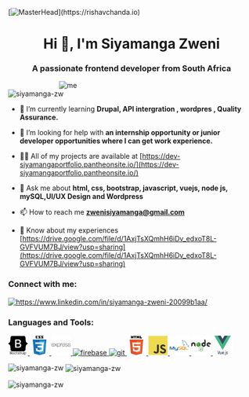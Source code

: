 [![MasterHead](https://1.bp.blogspot.com/-7A4WynwLsM...)](https://rishavchanda.io)
<h1 align="center">Hi 👋, I'm Siyamanga Zweni</h1>
<h3 align="center">A passionate frontend developer from South Africa</h3>
<img align="right" alt="me" width="400" src="https://i.postimg.cc/8C3nZY00/C12-C2-Siyamanga-Zweni-3.jpg">

<p align="left"> <img src="https://komarev.com/ghpvc/?username=siyamanga-zw&label=Profile%20views&color=0e75b6&style=flat" alt="siyamanga-zw" /> </p>

- 🌱 I’m currently learning **Drupal, API intergration , wordpres , Quality Assurance.**

- 🤝 I’m looking for help with **an internship opportunity or junior developer opportunities where I can get work experience.**

- 👨‍💻 All of my projects are available at [https://dev-siyamangaportfolio.pantheonsite.io/](https://dev-siyamangaportfolio.pantheonsite.io/)

- 💬 Ask me about **html, css, bootstrap, javascript, vuejs, node js, mySQL,UI/UX Design and Wordpress**

- 📫 How to reach me **zwenisiyamanga@gmail.com**

- 📄 Know about my experiences [https://drive.google.com/file/d/1AxjTsXQmhH6iDv_edxoT8L-GVFVUM7BJ/view?usp=sharing](https://drive.google.com/file/d/1AxjTsXQmhH6iDv_edxoT8L-GVFVUM7BJ/view?usp=sharing)

<h3 align="left">Connect with me:</h3>
<p align="left">
<a href="https://linkedin.com/in/https://www.linkedin.com/in/siyamanga-zweni-20099b1aa/" target="blank"><img align="center" src="https://raw.githubusercontent.com/rahuldkjain/github-profile-readme-generator/master/src/images/icons/Social/linked-in-alt.svg" alt="https://www.linkedin.com/in/siyamanga-zweni-20099b1aa/" height="30" width="40" /></a>
</p>

<h3 align="left">Languages and Tools:</h3>
<p align="left"> <a href="https://getbootstrap.com" target="_blank" rel="noreferrer"> <img src="https://raw.githubusercontent.com/devicons/devicon/master/icons/bootstrap/bootstrap-plain-wordmark.svg" alt="bootstrap" width="40" height="40"/> </a> <a href="https://www.w3schools.com/css/" target="_blank" rel="noreferrer"> <img src="https://raw.githubusercontent.com/devicons/devicon/master/icons/css3/css3-original-wordmark.svg" alt="css3" width="40" height="40"/> </a> <a href="https://expressjs.com" target="_blank" rel="noreferrer"> <img src="https://raw.githubusercontent.com/devicons/devicon/master/icons/express/express-original-wordmark.svg" alt="express" width="40" height="40"/> </a> <a href="https://firebase.google.com/" target="_blank" rel="noreferrer"> <img src="https://www.vectorlogo.zone/logos/firebase/firebase-icon.svg" alt="firebase" width="40" height="40"/> </a> <a href="https://git-scm.com/" target="_blank" rel="noreferrer"> <img src="https://www.vectorlogo.zone/logos/git-scm/git-scm-icon.svg" alt="git" width="40" height="40"/> </a> <a href="https://www.w3.org/html/" target="_blank" rel="noreferrer"> <img src="https://raw.githubusercontent.com/devicons/devicon/master/icons/html5/html5-original-wordmark.svg" alt="html5" width="40" height="40"/> </a> <a href="https://developer.mozilla.org/en-US/docs/Web/JavaScript" target="_blank" rel="noreferrer"> <img src="https://raw.githubusercontent.com/devicons/devicon/master/icons/javascript/javascript-original.svg" alt="javascript" width="40" height="40"/> </a> <a href="https://www.mysql.com/" target="_blank" rel="noreferrer"> <img src="https://raw.githubusercontent.com/devicons/devicon/master/icons/mysql/mysql-original-wordmark.svg" alt="mysql" width="40" height="40"/> </a> <a href="https://nodejs.org" target="_blank" rel="noreferrer"> <img src="https://raw.githubusercontent.com/devicons/devicon/master/icons/nodejs/nodejs-original-wordmark.svg" alt="nodejs" width="40" height="40"/> </a> <a href="https://vuejs.org/" target="_blank" rel="noreferrer"> <img src="https://raw.githubusercontent.com/devicons/devicon/master/icons/vuejs/vuejs-original-wordmark.svg" alt="vuejs" width="40" height="40"/> </a> </p>

<p><img align="left" src="https://github-readme-stats.vercel.app/api/top-langs?username=siyamanga-zw&show_icons=true&locale=en&layout=compact" alt="siyamanga-zw" /></p>

<p>&nbsp;<img align="center" src="https://github-readme-stats.vercel.app/api?username=siyamanga-zw&show_icons=true&locale=en" alt="siyamanga-zw" /></p>

<p><img align="center" src="https://github-readme-streak-stats.herokuapp.com/?user=siyamanga-zw&" alt="siyamanga-zw" /></p>
